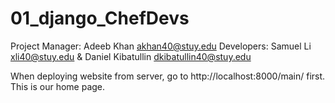 # 01_django_ChefDevs
Project Manager: Adeeb Khan akhan40@stuy.edu
Developers: Samuel Li xli40@stuy.edu & Daniel Kibatullin dkibatullin40@stuy.edu

When deploying website from server, go to http://localhost:8000/main/ first. This is our home page. 
